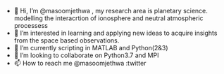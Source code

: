 - 👋 Hi, I’m @masoomjethwa , my research area is planetary science. modelling the interacrtion of ionosphere and neutral atmospheric processess 
- 👀 I’m interested in learning and applying new ideas to acquire insights from the space based observations.
- 🌱 I’m currently scripting in MATLAB and Python(2&3)
- 💞️ I’m looking to collaborate on Python3.7 and MPI
- 📫 How to reach me @masoomjethwa :twitter

<!---
masoomjethwa/masoomjethwa is a ✨ special ✨ repository because its `README.md` (this file) appears on your GitHub profile.
You can click the Preview link to take a look at your changes.
--->

